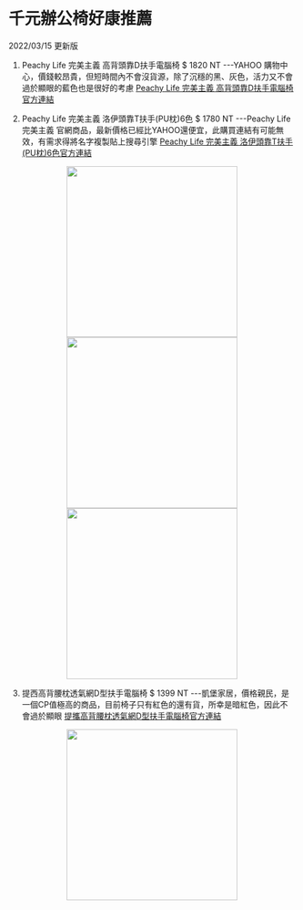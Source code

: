 # 千元辦公椅好康推薦

2022/03/15 更新版

1. Peachy Life 完美主義 高背頭靠D扶手電腦椅  $ 1820 NT   ---YAHOO 購物中心，價錢較昂貴，但短時間內不會沒貨源，除了沉穩的黑、灰色，活力又不會過於顯眼的藍色也是很好的考慮
[Peachy Life 完美主義 高背頭靠D扶手電腦椅官方連結](https://tw.buy.yahoo.com/gdsale/Home-Feeling-%E9%9B%BB%E8%85%A6%E6%A4%85-D%E6%89%B6%E6%89%8B-%E5%8A%A0%E5%A4%A7%E8%85%B0%E6%9E%95-6658018.html)

2. Peachy Life 完美主義 洛伊頭靠T扶手(PU枕)6色 $ 1780 NT   ---Peachy Life 完美主義 官網商品，最新價格已經比YAHOO還便宜，此購買連結有可能無效，有需求得將名字複製貼上搜尋引擎
[Peachy Life 完美主義 洛伊頭靠T扶手(PU枕)6色官方連結](https://www.peachy.com.tw/SalePage/Index/3984961?lang=zh-TW)

<div align="center">
<center class ="half">
    <img src="https://s.yimg.com/zp/MerchandiseImages/3ACAD708A2-Product-17923569.jpg" width = "300"/ height = "300"/>
    <img src="https://s.yimg.com/zp/MerchandiseImages/66A3D4B2D0-Product-17923570.jpg" width = "300"/ height = "300"/>
    <img src="https://s.yimg.com/zp/MerchandiseImages/98E3FAB915-Product-17923573.jpg" width = "300"/ height = "300"/>
</center>
</div>

3. 提西高背腰枕透氣網D型扶手電腦椅 $ 1399 NT   ---凱堡家居，價格親民，是一個CP值極高的商品，目前椅子只有紅色的還有貨，所幸是暗紅色，因此不會過於顯眼
[提攜高背腰枕透氣網D型扶手電腦椅官方連結](https://www.chlife.com.tw/SalePage/Index/7478757?lang=zh-TW)
 
 
<div align="center">
<center class ="half">
    <img src="https://diz36nn4q02zr.cloudfront.net/webapi/imagesV3/Original/SalePageSKU/22485035/0/637806904977230000?v=1" width = "300"/ height = "300"/>
</center>
</div>
